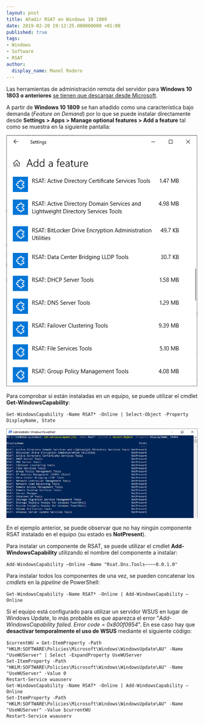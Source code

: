 ```yaml
---
layout: post
title: Añadir RSAT en Windows 10 1809
date: 2019-02-20 19:12:25.000000000 +01:00
published: true
tags:
- Windows
- Software
- RSAT
author:
  display_name: Manel Rodero
---
```


Las herramientas de administración remota del servidor para **Windows 10 1803 o anteriores** [se tienen que descargar desde Microsoft][1].

A partir de **Windows 10 1809** se han añadido como una característica bajo demanda (_Feature on Demand_) por lo que se puede instalar directamente desde **Settings > Apps > Manage optional features > Add a feature** tal como se muestra en la siguiente pantalla:

![RSAT como Feature on Demand en Windows 10 1809][2]

Para comprobar si están instaladas en un equipo, se puede utilizar el cmdlet **Get-WindowsCapability**:
    
    
    Get-WindowsCapability -Name RSAT* -Online | Select-Object -Property DisplayName, State
    

![Listado de capacidades RSAT][3]

En el ejemplo anterior, se puede observar que no hay ningún componente RSAT instalado en el equipo (su estado es **NotPresent**).

Para instalar un componente de RSAT, se puede utilizar el cmdlet **Add-WindowsCapability** utilizando el nombre del componente a instalar:
    
    
    Add-WindowsCapability –Online –Name "Rsat.Dns.Tools~~~~0.0.1.0"
    

Para instalar todos los componentes de una vez, se pueden concatenar los _cmdlets_ en la _pipeline_ de PowerShell:
    
    
    Get-WindowsCapability -Name RSAT* -Online | Add-WindowsCapability –Online
    

Si el equipo está configurado para utilizar un servidor WSUS en lugar de Windows Update, lo más probable es que aparezca el error "_Add-WindowsCapability failed. Error code = 0x800f0954_". En ese caso hay que **desactivar temporalmente el uso de WSUS** mediante el siguiente código:
    
    $currentWU = Get-ItemProperty -Path "HKLM:SOFTWARE\Policies\Microsoft\Windows\WindowsUpdate\AU" -Name "UseWUServer" | Select -ExpandProperty UseWUServer
    Set-ItemProperty -Path "HKLM:SOFTWARE\Policies\Microsoft\Windows\WindowsUpdate\AU" -Name "UseWUServer" -Value 0
    Restart-Service wuauserv
    Get-WindowsCapability -Name RSAT* -Online | Add-WindowsCapability –Online
    Set-ItemProperty -Path "HKLM:SOFTWARE\Policies\Microsoft\Windows\WindowsUpdate\AU" -Name "UseWUServer" -Value $currentWU
    Restart-Service wuauserv

[1]: https://www.microsoft.com/en-us/download/details.aspx?id=45520
[2]: /assets/img/blog/2019-02-20_image_1.png "RSAT como Feature on Demand en Windows 10 1809"
[3]: /assets/img/blog/2019-02-20_image_2.png "Listado de capacidades RSAT"
